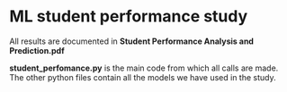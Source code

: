 # ML student performance study

All results are documented in **Student Performance Analysis and Prediction.pdf**

**student_perfomance.py** is the main code from which all calls are made. The other python files contain all the models we have used in the study.

